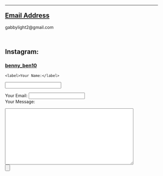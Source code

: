 
<html lang="en" dir="ltr">
  <head>
    <meta charset="utf-8">
    <title>Contact Information</title>
  </head>
  <body>
    <h2><hr size="3"><u>Email Address</u></h2>
    <p>gabbylight2@gmail.com</p>
    <br>
    <h2>Instagram:</h2>
    <h3><a href="https://www.instagram.com/benny_ben10/?hl=en">benny_ben10</a></h3>
   
    <label>Your Name:</label>
<input type="text" name="yourname" value=""><br>


<label>Your Email:</label>
<input type="email" name="youremail" value=""><br>
<label>Your Message:</label><br>

<textarea name="name" rows="12" cols="50"></textarea><br>
<input type="submit" name="" value="">
